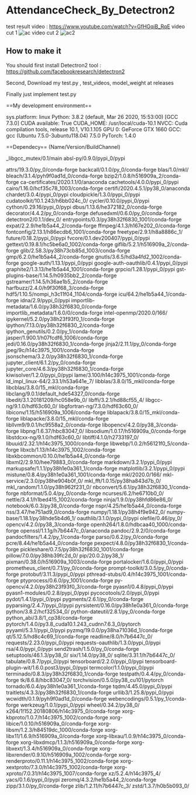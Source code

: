 # AttendanceCheck_By_Detectron2

test result video : https://www.youtube.com/watch?v=GfHGqiB_RqE
video cut 1 
![ac](https://user-images.githubusercontent.com/54311546/87794936-4eb4d900-c882-11ea-958a-781276f1c558.PNG)
video cut 2
![ac2](https://user-images.githubusercontent.com/54311546/87794943-53798d00-c882-11ea-900d-79809a39ae02.PNG)

## How to make it
You should first install Detectron2 tool : https://github.com/facebookresearch/detectron2

Second, Download my test.py , test_videos, model_weight at releases

Finally just implement test.py


==My development environment==

sys.platform: linux
Python: 3.8.2 (default, Mar 26 2020, 15:53:00) [GCC 7.3.0]
CUDA available: True
CUDA_HOME: /usr/local/cuda-10.1
NVCC: Cuda compilation tools, release 10.1, V10.1.105
GPU 0: GeForce GTX 1660
GCC: gcc (Ubuntu 7.5.0-3ubuntu118.04) 7.5.0
PyTorch: 1.4.0

==Dependecy==
(Name/Version/BuildChannel)

_libgcc_mutex/0.1/main
absl-py/0.9.0/pypi_0/pypi

attrs/19.3.0/py_0/conda-forge
backcall/0.1.0/py_0/conda-forge
blas/1.0/mkl/
bleach/3.1.4/pyh9f0ad1d_0/conda-forge
bzip2/1.0.8/h516909a_2/conda-forge
ca-certificates/2020.1.1/0/anaconda
cachetools/4.0.0/pypi_0/pypi
cairo/1.16.0/hcf35c78_1003/conda-forge
certifi/2020.4.5.1/py38_0/anaconda
chardet/3.0.4/pypi_0/pypi
cloudpickle/1.3.0/pypi_0/pypi
cudatoolkit/10.1.243/h6bb024c_0/
cycler/0.10.0/pypi_0/pypi
cython/0.29.16/pypi_0/pypi
dbus/1.13.6/he372182_0/conda-forge
decorator/4.4.2/py_0/conda-forge
defusedxml/0.6.0/py_0/conda-forge
detectron2/0.1.1/dev_0/<develop>
entrypoints/0.3/py38h32f6830_1001/conda-forge
expat/2.2.9/he1b5a44_2/conda-forge
ffmpeg/4.1.3/h167e202_0/conda-forge
fontconfig/2.13.1/h86ecdb6_1001/conda-forge
freetype/2.9.1/h8a8886c_1/
future/0.18.2/pypi_0/pypi
fvcore/0.1.dev200407/pypi_0/pypi
gettext/0.19.8.1/hc5be6a0_1002/conda-forge
giflib/5.2.1/h516909a_2/conda-forge
glib/2.58.3/py38h73cb85d_1003/conda-forge
gmp/6.2.0/he1b5a44_2/conda-forge
gnutls/3.6.5/hd3a4fd2_1002/conda-forge
google-auth/1.13.1/pypi_0/pypi
google-auth-oauthlib/0.4.1/pypi_0/pypi
graphite2/1.3.13/he1b5a44_1001/conda-forge
grpcio/1.28.1/pypi_0/pypi
gst-plugins-base/1.14.5/h0935bb2_2/conda-forge
gstreamer/1.14.5/h36ae1b5_2/conda-forge
harfbuzz/2.4.0/h9f30f68_3/conda-forge
hdf5/1.10.5/nompi_h3c11f04_1104/conda-forge
icu/64.2/he1b5a44_1/conda-forge
idna/2.9/pypi_0/pypi
importlib-metadata/1.6.0/py38h32f6830_0/conda-forge
importlib_metadata/1.6.0/0/conda-forge
intel-openmp/2020.0/166/
ipykernel/5.2.0/py38h23f93f0_1/conda-forge
ipython/7.13.0/py38h32f6830_2/conda-forge
ipython_genutils/0.2.0/py_1/conda-forge
jasper/1.900.1/h07fcdf6_1006/conda-forge
jedi/0.16.0/py38h32f6830_1/conda-forge
jinja2/2.11.1/py_0/conda-forge
jpeg/9c/h14c3975_1001/conda-forge
jsonschema/3.2.0/py38h32f6830_1/conda-forge
jupyter_client/6.1.2/py_0/conda-forge
jupyter_core/4.6.3/py38h32f6830_1/conda-forge
kiwisolver/1.2.0/pypi_0/pypi
lame/3.100/h14c3975_1001/conda-forge
ld_impl_linux-64/2.33.1/h53a641e_7/
libblas/3.8.0/15_mkl/conda-forge
libcblas/3.8.0/15_mkl/conda-forge
libclang/9.0.1/default_hde54327_0/conda-forge
libedit/3.1.20181209/hc058e9b_0/
libffi/3.2.1/hd88cf55_4/
libgcc-ng/9.1.0/hdf63c60_0/
libgfortran-ng/7.3.0/hdf63c60_0/
libiconv/1.15/h516909a_1006/conda-forge
liblapack/3.8.0/15_mkl/conda-forge
liblapacke/3.8.0/15_mkl/conda-forge
libllvm9/9.0.1/hc9558a2_0/conda-forge
libopencv/4.2.0/py38_3/conda-forge
libpng/1.6.37/hbc83047_0/
libsodium/1.0.17/h516909a_0/conda-forge
libstdcxx-ng/9.1.0/hdf63c60_0/
libtiff/4.1.0/h2733197_0/
libuuid/2.32.1/h14c3975_1000/conda-forge
libwebp/1.0.2/h56121f0_5/conda-forge
libxcb/1.13/h14c3975_1002/conda-forge
libxkbcommon/0.10.0/he1b5a44_0/conda-forge
libxml2/2.9.10/hee79883_0/conda-forge
markdown/3.2.1/pypi_0/pypi
markupsafe/1.1.1/py38h1e0a361_1/conda-forge
matplotlib/3.2.1/pypi_0/pypi
mistune/0.8.4/py38h1e0a361_1001/conda-forge
mkl/2020.0/166/
mkl-service/2.3.0/py38he904b0f_0/
mkl_fft/1.0.15/py38ha843d7b_0/
mkl_random/1.1.0/py38h962f231_0/
nbconvert/5.6.1/py38h32f6830_1/conda-forge
nbformat/5.0.4/py_0/conda-forge
ncurses/6.2/he6710b0_0/
nettle/3.4.1/h1bed415_1002/conda-forge
ninja/1.9.0/py38hfd86e86_0/
notebook/6.0.3/py38_0/conda-forge
nspr/4.25/he1b5a44_0/conda-forge
nss/3.47/he751ad9_0/conda-forge
numpy/1.18.1/py38h4f9e942_0/
numpy-base/1.18.1/py38hde5b4d6_1/
oauthlib/3.1.0/pypi_0/pypi
olefile/0.46/py_0/
opencv/4.2.0/py38_3/conda-forge
openh264/1.8.0/hdbcaa40_1000/conda-forge
openssl/1.1.1g/h7b6447c_0/anaconda
pandoc/2.9.2/0/conda-forge
pandocfilters/1.4.2/py_1/conda-forge
parso/0.6.2/py_0/conda-forge
pcre/8.44/he1b5a44_0/conda-forge
pexpect/4.8.0/py38h32f6830_1/conda-forge
pickleshare/0.7.5/py38h32f6830_1001/conda-forge
pillow/7.0.0/py38hb39fc2d_0/
pip/20.0.2/py38_1/
pixman/0.38.0/h516909a_1003/conda-forge
portalocker/1.6.0/pypi_0/pypi
prometheus_client/0.7.1/py_0/conda-forge
prompt-toolkit/3.0.5/py_0/conda-forge
protobuf/3.11.3/pypi_0/pypi
pthread-stubs/0.4/h14c3975_1001/conda-forge
ptyprocess/0.6.0/py_1001/conda-forge
py-opencv/4.2.0/py38h23f93f0_3/conda-forge
pyasn1/0.4.8/pypi_0/pypi
pyasn1-modules/0.2.8/pypi_0/pypi
pycocotools/2.0/pypi_0/pypi
pydot/1.4.1/pypi_0/pypi
pygments/2.6.1/py_0/conda-forge
pyparsing/2.4.7/pypi_0/pypi
pyrsistent/0.16.0/py38h1e0a361_0/conda-forge
python/3.8.2/hcf32534_0/
python-dateutil/2.8.1/py_0/conda-forge
python_abi/3.8/1_cp38/conda-forge
pytorch/1.4.0/py3.8_cuda10.1.243_cudnn7.6.3_0/pytorch
pyyaml/5.3.1/pypi_0/pypi
pyzmq/19.0.0/py38ha71036d_1/conda-forge
qt/5.12.5/hd8c4c69_1/conda-forge
readline/8.0/h7b6447c_0/
requests/2.23.0/pypi_0/pypi
requests-oauthlib/1.3.0/pypi_0/pypi
rsa/4.0/pypi_0/pypi
send2trash/1.5.0/py_0/conda-forge
setuptools/46.1.3/py38_0/
six/1.14.0/py38_0/
sqlite/3.31.1/h7b6447c_0/
tabulate/0.8.7/pypi_0/pypi
tensorboard/2.2.0/pypi_0/pypi
tensorboard-plugin-wit/1.6.0.post3/pypi_0/pypi
termcolor/1.1.0/pypi_0/pypi
terminado/0.8.3/py38h32f6830_1/conda-forge
testpath/0.4.4/py_0/conda-forge
tk/8.6.8/hbc83047_0/
torchvision/0.5.0/py38_cu101/pytorch
tornado/6.0.4/py38h1e0a361_1/conda-forge
tqdm/4.45.0/pypi_0/pypi
traitlets/4.3.3/py38h32f6830_1/conda-forge
urllib3/1.25.8/pypi_0/pypi
wcwidth/0.1.9/pyh9f0ad1d_0/conda-forge
webencodings/0.5.1/py_1/conda-forge
werkzeug/1.0.1/pypi_0/pypi
wheel/0.34.2/py38_0/
x264/1!152.20180806/h14c3975_0/conda-forge
xorg-kbproto/1.0.7/h14c3975_1002/conda-forge
xorg-libice/1.0.10/h516909a_0/conda-forge
xorg-libsm/1.2.3/h84519dc_1000/conda-forge
xorg-libx11/1.6.9/h516909a_0/conda-forge
xorg-libxau/1.0.9/h14c3975_0/conda-forge
xorg-libxdmcp/1.1.3/h516909a_0/conda-forge
xorg-libxext/1.3.4/h516909a_0/conda-forge
xorg-libxrender/0.9.10/h516909a_1002/conda-forge
xorg-renderproto/0.11.1/h14c3975_1002/conda-forge
xorg-xextproto/7.3.0/h14c3975_1002/conda-forge
xorg-xproto/7.0.31/h14c3975_1007/conda-forge
xz/5.2.4/h14c3975_4/
yacs/0.1.6/pypi_0/pypi
zeromq/4.3.2/he1b5a44_2/conda-forge
zipp/3.1.0/py_0/conda-forge
zlib/1.2.11/h7b6447c_3/
zstd/1.3.7/h0b5b093_0/
